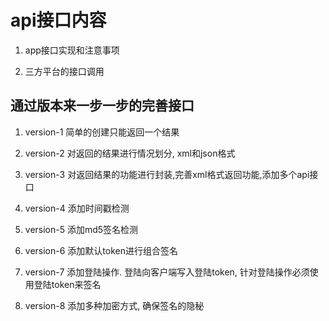 # api接口内容

1. app接口实现和注意事项

2. 三方平台的接口调用

## 通过版本来一步一步的完善接口

1. version-1 简单的创建只能返回一个结果

2. version-2 对返回的结果进行情况划分, xml和json格式

3. version-3 对返回结果的功能进行封装,完善xml格式返回功能,添加多个api接口

4. version-4 添加时间戳检测

5. version-5 添加md5签名检测

6. version-6 添加默认token进行组合签名

7. version-7 添加登陆操作. 登陆向客户端写入登陆token, 针对登陆操作必须使用登陆token来签名

8. version-8 添加多种加密方式, 确保签名的隐秘